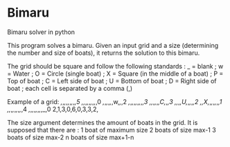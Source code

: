 # Bimaru
Bimaru solver in python

This program solves a bimaru.
Given an input grid and a size (determining the number and size of boats), it returns the solution to this bimaru. 

The grid should be square and follow the following standards :
    _ = blank ;
    w = Water ;
    O = Circle (single boat) ;
    X = Square (in the middle of a boat) ;
    P = Top of boat ;
    C = Left side of boat ;
    U = Bottom of boat ;
    D = Right side of boat ;
each cell is separated by a comma (,)
        
Example of a grid:
    _,_,_,_,_,_,_,_,_,5
    _,_,_,_,_,_,_,_,_,0
    _,_,_,_,_,_,w,_,_,2
    _,_,_,_,_,_,_,_,_,3
    _,_,_,_,_,_,C,_,_,3
    _,_,_,_,U,_,_,_,_,2
    _,_,X,_,_,_,_,_,_,1
    _,_,_,_,_,_,_,_,_,4
    _,_,_,_,_,_,_,_,_,0
    2,1,3,0,6,0,3,3,2,

The size argument determines the amount of boats in the grid. 
It is supposed that there are :
    1 boat of maximum size
    2 boats of size max-1
    3 boats of size max-2
    n boats of size max+1-n
    
